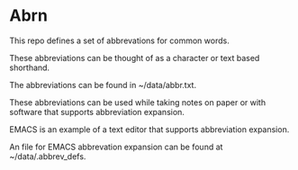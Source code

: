 # Abrn

This repo defines a set of abbrevations for common words.

These abbreviations can be thought of as a character or text based shorthand.

The abbreviations can be found in ~/data/abbr.txt.

These abbreviations can be used while taking notes on paper or with software that supports abbreviation expansion.

EMACS is an example of a text editor that supports abbreviation expansion.

An file for EMACS abbrevation expansion can be found at ~/data/.abbrev_defs.

